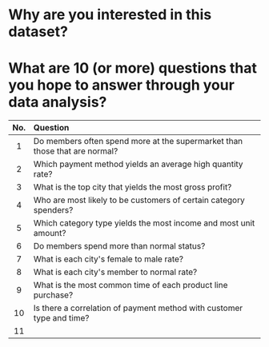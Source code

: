 # Why are you interested in this dataset?

# What are 10 (or more) questions that you hope to answer through your data analysis?

No. | Question
:-:|:-
1 | Do members often spend more at the supermarket than those that are normal?
2 | Which payment method yields an average high quantity rate?
3 | What is the top city that yields the most gross profit?
4 | Who are most likely to be customers of certain category spenders?
5 | Which category type yields the most income and most unit amount?
6 | Do members spend more than normal status?
7 | What is each city's female to male rate?
8 | What is each city's member to normal rate?
9 | What is the most common time of each product line purchase?
10| Is there a correlation of payment method with customer type and time?
11| 

